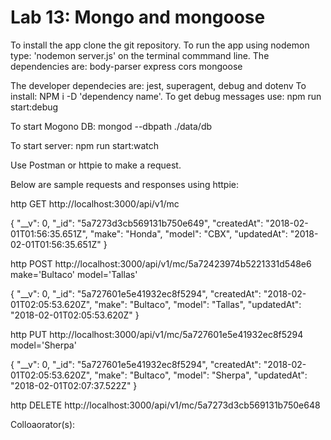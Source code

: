 # Lab 13: Mongo and mongoose


To install the app clone the git repository. To run the app using nodemon type: 'nodemon server.js' on the terminal commmand line.
The dependencies are:
body-parser
express
cors
mongoose

The developer dependecies are: jest, superagent, debug and dotenv To install: NPM i -D 'dependency name'. To get debug messages use: npm run start:debug

To start Mogono DB:
mongod --dbpath ./data/db

To start server:
npm run start:watch

Use Postman or httpie to make a request.

Below are sample requests and responses using httpie:

http GET http://localhost:3000/api/v1/mc

{
        "__v": 0,
        "_id": "5a7273d3cb569131b750e649",
        "createdAt": "2018-02-01T01:56:35.651Z",
        "make": "Honda",
        "model": "CBX",
        "updatedAt": "2018-02-01T01:56:35.651Z"
    }

http POST http://localhost:3000/api/v1/mc/5a72423974b5221331d548e6 make='Bultaco' model='Tallas'

{
    "__v": 0,
    "_id": "5a727601e5e41932ec8f5294",
    "createdAt": "2018-02-01T02:05:53.620Z",
    "make": "Bultaco",
    "model": "Tallas",
    "updatedAt": "2018-02-01T02:05:53.620Z"
}

http PUT http://localhost:3000/api/v1/mc/5a727601e5e41932ec8f5294 model='Sherpa'

{
        "__v": 0,
        "_id": "5a727601e5e41932ec8f5294",
        "createdAt": "2018-02-01T02:05:53.620Z",
        "make": "Bultaco",
        "model": "Sherpa",
        "updatedAt": "2018-02-01T02:07:37.522Z"
    }

http DELETE http://localhost:3000/api/v1/mc/5a7273d3cb569131b750e648


Colloaorator(s):